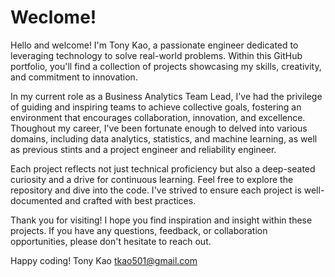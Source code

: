 # Weclome!

Hello and welcome! I'm Tony Kao, a passionate engineer dedicated to leveraging technology to solve real-world problems. Within this GitHub portfolio, you'll find a collection of projects showcasing my skills, creativity, and commitment to innovation.

In my current role as a Business Analytics Team Lead, I've had the privilege of guiding and inspiring teams to achieve collective goals, fostering an environment that encourages collaboration, innovation, and excellence. Thoughout my career, I've been fortunate enough to delved into various domains, including data analytics, statistics, and machine learning, as well as previous stints and a project engineer and reliability engineer. 

Each project reflects not just technical proficiency but also a deep-seated curiosity and a drive for continuous learning. Feel free to explore the repository and dive into the code. I've strived to ensure each project is well-documented and crafted with best practices.

Thank you for visiting! I hope you find inspiration and insight within these projects. If you have any questions, feedback, or collaboration opportunities, please don't hesitate to reach out.

Happy coding!
Tony Kao
tkao501@gmail.com
